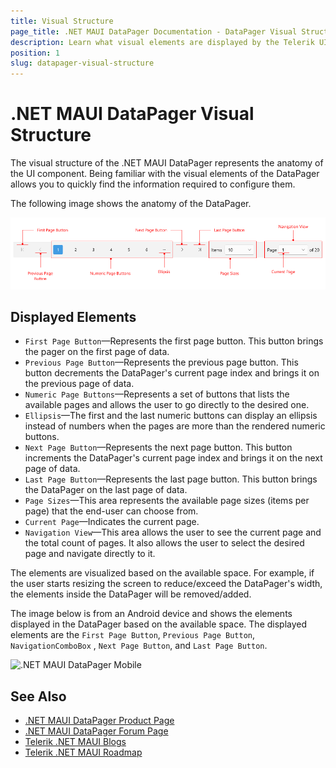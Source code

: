 ```yaml
---
title: Visual Structure
page_title: .NET MAUI DataPager Documentation - DataPager Visual Structure
description: Learn what visual elements are displayed by the Telerik UI for .NET MAUI DataPager, and see how these elements build the visual structure of the control.
position: 1
slug: datapager-visual-structure
---
```


# .NET MAUI DataPager Visual Structure

The visual structure of the .NET MAUI DataPager represents the anatomy of the UI component. Being familiar with the visual elements of the DataPager allows you to quickly find the information required to configure them.

The following image shows the anatomy of the DataPager.

![.NET MAUI DataPager Visual Structure](images/datapager-visual-structure.png "Visual elements of DataPager control")

## Displayed Elements

- `First Page Button`&mdash;Represents the first page button. This button brings the pager on the first page of data.
- `Previous Page Button`&mdash;Represents the previous page button. This button decrements the DataPager's current page index and brings it on the previous page of data.
- `Numeric Page Buttons`&mdash;Represents a set of buttons that lists the available pages and allows the user to go directly to the desired one.
- `Ellipsis`&mdash;The first and the last numeric buttons can display an ellipsis instead of numbers when the pages are more than the rendered numeric buttons.
- `Next Page Button`&mdash;Represents the next page button. This button increments the DataPager's current page index and brings it on the next page of data.
- `Last Page Button`&mdash;Represents the last page button. This button brings the DataPager on the last page of data.
- `Page Sizes`&mdash;This area represents the available page sizes (items per page) that the end-user can choose from.
- `Current Page`&mdash;Indicates the current page.
- `Navigation View`&mdash;This area allows the user to see the current page and the total count of pages. It also allows the user to select the desired page and navigate directly to it.

The elements are visualized based on the available space. For example, if the user starts resizing the screen to reduce/exceed the DataPager's width, the elements inside the DataPager will be removed/added. 

The image below is from an Android device and shows the elements displayed in the DataPager based on the available space. 
The displayed elements are the `First Page Button`, `Previous Page Button`, `NavigationComboBox` , `Next Page Button`, and `Last Page Button`.

![.NET MAUI DataPager Mobile](images/datapager-mobile-representation.png)

## See Also

- [.NET MAUI DataPager Product Page](https://www.telerik.com/maui-ui/datapager)
- [.NET MAUI DataPager Forum Page](https://www.telerik.com/forums/maui?tagId=2057)
- [Telerik .NET MAUI Blogs](https://www.telerik.com/blogs/mobile-net-maui)
- [Telerik .NET MAUI Roadmap](https://www.telerik.com/support/whats-new/maui-ui/roadmap)